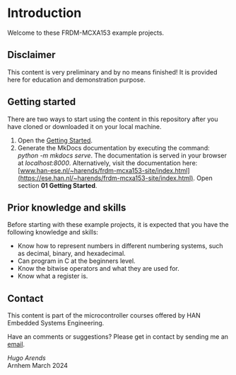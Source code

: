 # Introduction

Welcome to these FRDM-MCXA153 example projects.

## Disclaimer

This content is very preliminary and by no means finished! It is provided here for education and demonstration purpose.

## Getting started

There are two ways to start using the content in this repository after you have cloned or downloaded it on your local machine.

1. Open the [Getting Started](frdm-mcxa153/projects/general_examples/getting_started/readme_details.md).
2. Generate the MkDocs documentation by executing the command: *python -m mkdocs serve*. The documentation is served in your browser at *localhost:8000*. Alternatively, visit the documentation here: [www.han-ese.nl/~harends/frdm-mcxa153-site/index.html](https://ese.han.nl/~harends/frdm-mcxa153-site/index.html). Open section **01 Getting Started**.

## Prior knowledge and skills

Before starting with these example projects, it is expected that you have the following knowledge and skills:

- Know how to represent numbers in different numbering systems, such as decimal, binary, and hexadecimal.
- Can program in C at the beginners level.
- Know the bitwise operators and what they are used for.
- Know what a register is.

## Contact

This content is part of the microcontroller courses offered by HAN Embedded Systems Engineering.

Have an comments or suggestions? Please get in contact by sending me an [email](mailto:hugo.arends@han.nl).

*Hugo Arends*
<br>
Arnhem March 2024
